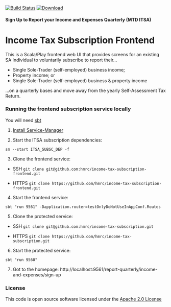 [![Build Status](https://travis-ci.org/hmrc/income-tax-subscription-frontend.svg)](https://travis-ci.org/hmrc/income-tax-subscription-frontend) [ ![Download](https://api.bintray.com/packages/hmrc/releases/income-tax-subscription-frontend/images/download.svg) ](https://bintray.com/hmrc/releases/income-tax-subscription-frontend/_latestVersion)

#### Sign Up to Report your Income and Expenses Quarterly (MTD ITSA)
# Income Tax Subscription Frontend

This is a Scala/Play frontend web UI that provides screens for an existing SA Individual to voluntarily subscribe to report their...

  - Single Sole-Trader (self-employed) business income;
  - Property income; or
  - Single Sole-Trader (self-employed) business & property income
  
...on a quarterly bases and move away from the yearly Self-Assessment Tax Return.

### Running the frontend subscription service locally

You will need [sbt](http://www.scala-sbt.org/)

1) [Install Service-Manager](https://github.com/hmrc/service-manager/wiki/Install#install-service-manager)


2) Start the ITSA subscription dependencies:

`sm --start ITSA_SUBSC_DEP -f`


3) Clone the frontend service:

  - SSH 
  `git clone git@github.com:hmrc/income-tax-subscription-frontend.git`
  
  - HTTPS 
  `git clone https://github.com/hmrc/income-tax-subscription-frontend.git`
  
  
4) Start the frontend service:

`sbt "run 9561" -Dapplication.router=testOnlyDoNotUseInAppConf.Routes`

  
5) Clone the protected service:

  - SSH 
  `git clone git@github.com:hmrc/income-tax-subscription.git`
  
  - HTTPS 
  `git clone https://github.com/hmrc/income-tax-subscription.git`
  
  
6) Start the protected service:

`sbt "run 9560"`

7) Got to the homepage: http://localhost:9561/report-quarterly/income-and-expenses/sign-up

### License

This code is open source software licensed under the [Apache 2.0 License]("http://www.apache.org/licenses/LICENSE-2.0.html")
